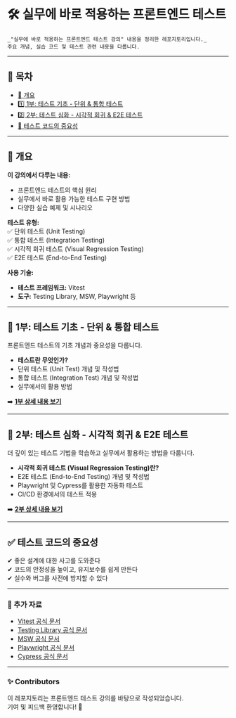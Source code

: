# 🛠 실무에 바로 적용하는 프론트엔드 테스트

~~~
_"실무에 바로 적용하는 프론트엔드 테스트 강의" 내용을 정리한 레포지토리입니다._  
주요 개념, 실습 코드 및 테스트 관련 내용을 다룹니다.
~~~

---

## 📖 목차
- [📝 개요](#개요)  
- [1️⃣ 1부: 테스트 기초 - 단위 & 통합 테스트](#1부-테스트-기초---단위--통합-테스트)  
- [2️⃣ 2부: 테스트 심화 - 시각적 회귀 & E2E 테스트](#2부-테스트-심화---시각적-회귀--e2e-테스트)  
- [🚀 테스트 코드의 중요성](#테스트-코드의-중요성)  

---

## 📝 개요
**이 강의에서 다루는 내용:**  
- 프론트엔드 테스트의 핵심 원리  
- 실무에서 바로 활용 가능한 테스트 구현 방법  
- 다양한 실습 예제 및 시나리오  

**테스트 유형:**  
✅ 단위 테스트 (Unit Testing)  
✅ 통합 테스트 (Integration Testing)  
✅ 시각적 회귀 테스트 (Visual Regression Testing)  
✅ E2E 테스트 (End-to-End Testing)  

**사용 기술:**  
- **테스트 프레임워크:** Vitest  
- **도구:** Testing Library, MSW, Playwright 등  

---

## 📌 1부: 테스트 기초 - 단위 & 통합 테스트
프론트엔드 테스트의 기초 개념과 중요성을 다룹니다.  
- **테스트란 무엇인가?**
- 단위 테스트 (Unit Test) 개념 및 작성법
- 통합 테스트 (Integration Test) 개념 및 작성법
- 실무에서의 활용 방법

➡️ [**1부 상세 내용 보기**](./docs/part1/part1.md)  

---

## 🚀 2부: 테스트 심화 - 시각적 회귀 & E2E 테스트
더 깊이 있는 테스트 기법을 학습하고 실무에서 활용하는 방법을 다룹니다.  
- **시각적 회귀 테스트 (Visual Regression Testing)란?**
- E2E 테스트 (End-to-End Testing) 개념 및 작성법
- Playwright 및 Cypress를 활용한 자동화 테스트
- CI/CD 환경에서의 테스트 적용

➡️ [**2부 상세 내용 보기**](./docs/part2/part2.md)  

---

## ✅ 테스트 코드의 중요성
✔ 좋은 설계에 대한 사고를 도와준다  
✔ 코드의 안정성을 높이고, 유지보수를 쉽게 만든다  
✔ 실수와 버그를 사전에 방지할 수 있다  

---

### 🔗 추가 자료
- [Vitest 공식 문서](https://vitest.dev/)  
- [Testing Library 공식 문서](https://testing-library.com/)  
- [MSW 공식 문서](https://mswjs.io/)  
- [Playwright 공식 문서](https://playwright.dev/)  
- [Cypress 공식 문서](https://www.cypress.io/)  

---

### ✨ Contributors
이 레포지토리는 프론트엔드 테스트 강의를 바탕으로 작성되었습니다.  
기여 및 피드백 환영합니다! 🚀  
